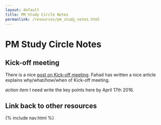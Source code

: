```yaml
---
layout: default
title: PM Study Circle Notes
permanlink: /resources/pm_study_notes.html
---
```

# PM Study Circle Notes

## Kick-off meeting

There is a nice [post on Kick-off meeting](http://pmstudycircle.com/2016/03/what-is-a-project-kick-off-meeting/).
Fahad has written a nice article explains why/what/how/when of Kick-off meeting.

_action item_ I need write the key points here by April 17th 2016.

## Link back to other resources
{% include nav.html %}